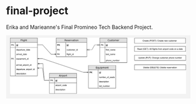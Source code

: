 # final-project
Erika and Marieanne's Final Promineo Tech Backend Project.

![ERD Diagram](erd.png "ERD Diagram")